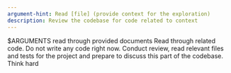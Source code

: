 ```yaml
---
argument-hint: Read [file] (provide context for the exploration)
description: Review the codebase for code related to context
---
```

$ARGUMENTS
read through provided documents
Read through related code.
Do not write any code right now.
Conduct review, read relevant files and tests for the project and prepare to discuss this part of the codebase.
Think hard